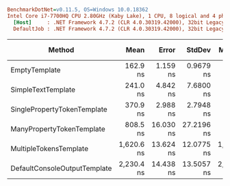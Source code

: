 ``` ini

BenchmarkDotNet=v0.11.5, OS=Windows 10.0.18362
Intel Core i7-7700HQ CPU 2.80GHz (Kaby Lake), 1 CPU, 8 logical and 4 physical cores
  [Host]     : .NET Framework 4.7.2 (CLR 4.0.30319.42000), 32bit LegacyJIT-v4.8.4010.0
  DefaultJob : .NET Framework 4.7.2 (CLR 4.0.30319.42000), 32bit LegacyJIT-v4.8.4010.0


```
|                       Method |       Mean |     Error |     StdDev |     Median | Ratio | RatioSD |  Gen 0 | Gen 1 | Gen 2 | Allocated |
|----------------------------- |-----------:|----------:|-----------:|-----------:|------:|--------:|-------:|------:|------:|----------:|
|                EmptyTemplate |   162.9 ns |  1.159 ns |  0.9679 ns |   162.3 ns |  1.00 |    0.00 | 0.0482 |     - |     - |     152 B |
|           SimpleTextTemplate |   241.0 ns |  4.842 ns |  7.6800 ns |   237.9 ns |  1.50 |    0.06 | 0.0839 |     - |     - |     264 B |
|  SinglePropertyTokenTemplate |   370.9 ns |  2.988 ns |  2.7948 ns |   371.6 ns |  2.28 |    0.02 | 0.1040 |     - |     - |     328 B |
|    ManyPropertyTokenTemplate |   808.5 ns | 16.030 ns | 27.2196 ns |   789.8 ns |  4.93 |    0.17 | 0.2108 |     - |     - |     665 B |
|       MultipleTokensTemplate | 1,620.6 ns | 13.624 ns | 12.0775 ns | 1,618.5 ns |  9.95 |    0.10 | 0.3700 |     - |     - |    1166 B |
| DefaultConsoleOutputTemplate | 2,230.4 ns | 14.438 ns | 13.5057 ns | 2,229.7 ns | 13.69 |    0.12 | 0.4692 |     - |     - |    1478 B |

